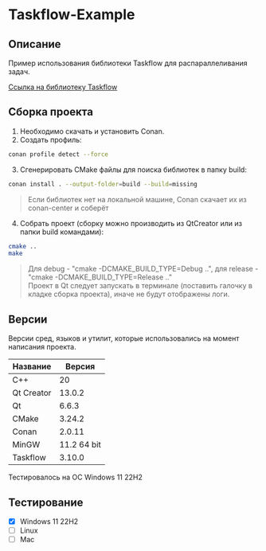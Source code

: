 # Taskflow-Example

## Описание

Пример использования библиотеки Taskflow для распараллеливания задач.

[Ссылка на библиотеку Taskflow](https://github.com/taskflow/taskflow "Taskflow")

## Сборка проекта

1. Необходимо скачать и установить Conan.
2. Создать профиль:

```bash
conan profile detect --force
```

3. Сгенерировать CMake файлы для поиска библиотек в папку build:

```bash
conan install . --output-folder=build --build=missing
```

> Если библиотек нет на локальной машине, Conan скачает их из conan-center и соберёт

4. Собрать проект (cборку можно производить из QtCreator или из папки build командами):

```bash
cmake ..
make
```
> Для debug - "cmake -DCMAKE_BUILD_TYPE=Debug ..", для release - "cmake -DCMAKE_BUILD_TYPE=Release .."  
> Проект в Qt следует запускать в терминале (поставить галочку в кладке сборка проекта), иначе не будут отображены логи.

## Версии

Версии сред, языков и утилит, которые использовались на момент написания проекта.

| Название      | Версия               |
| --------------|----------------------|
| C++           | 20                   |
| Qt Creator    | 13.0.2               |
| Qt            | 6.6.3                |
| CMake         | 3.24.2               |
| Conan         | 2.0.11               |
| MinGW         | 11.2 64 bit          |
| Taskflow      | 3.10.0               |

Тестировалось на ОС Windows 11 22H2

## Тестирование

- [x] Windows 11 22H2
- [ ] Linux
- [ ] Mac
